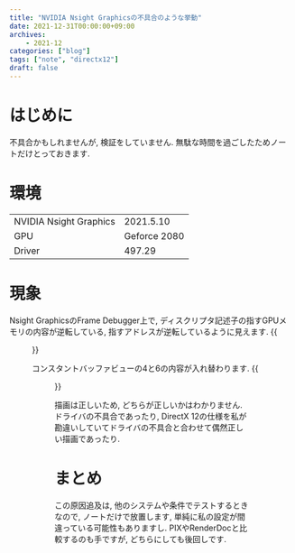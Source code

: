 ```yaml
---
title: "NVIDIA Nsight Graphicsの不具合のような挙動"
date: 2021-12-31T00:00:00+09:00
archives:
    - 2021-12
categories: ["blog"]
tags: ["note", "directx12"]
draft: false
---
```

# はじめに
不具合かもしれませんが, 検証をしていません. 無駄な時間を過ごしたためノートだけとっておきます.

# 環境

| | |
| :--- | :--- |
| NVIDIA Nsight Graphics | 2021.5.10 |
| GPU | Geforce 2080 |
| Driver | 497.29 |

# 現象

Nsight GraphicsのFrame Debugger上で, ディスクリプタ記述子の指すGPUメモリの内容が逆転している, 指すアドレスが逆転しているように見えます.
{{<figure src="/images/blog/nsight/nsight_graphics00.jpg" alt="nsight_graphics00">}}

コンスタントバッファビューの4と6の内容が入れ替わります.
{{<figure src="/images/blog/nsight/nsight_graphics01.jpg" alt="nsight_graphics01">}}

描画は正しいため, どちらが正しいかはわかりません. ドライバの不具合であったり, DirectX 12の仕様を私が勘違いしていてドライバの不具合と合わせて偶然正しい描画であったり.

# まとめ
この原因追及は, 他のシステムや条件でテストするときなので, ノートだけで放置します, 単純に私の設定が間違っている可能性もありますし.
PIXやRenderDocと比較するのも手ですが, どちらにしても後回しです.

